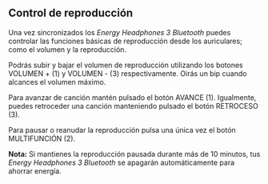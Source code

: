 ## Control de reproducción

Una vez sincronizados los *Energy Headphones 3 Bluetooth* puedes controlar las funciones básicas de reproducción desde los auriculares; como el volumen y la reproducción. 

Podrás subir y bajar el volumen de reproducción utilizando los botones VOLUMEN +  (1) y VOLUMEN - (3) respectivamente. Oirás un bip cuando alcances el volumen máximo.

Para avanzar de canción mantén pulsado el botón AVANCE (1). Igualmente, puedes retroceder una canción manteniendo pulsado el botón RETROCESO (3).

Para pausar o reanudar la reproducción pulsa una única vez el botón MULTIFUNCIÓN (2). 

**Nota:** Si mantienes la reproducción pausada durante más de 10 minutos, tus *Energy Headphones 3 Bluetooth* se apagarán automáticamente para ahorrar energía. 



